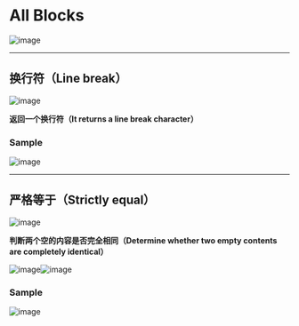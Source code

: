 # All Blocks
![image](https://github.com/user-attachments/assets/d375a004-d22e-4059-9cae-3bd44a446b2b)

---

## 换行符（Line break）
![image](https://github.com/user-attachments/assets/3158199c-3611-474e-9a9c-3c41ff92fdee)

**返回一个换行符（It returns a line break character）**
### Sample
![image](https://github.com/user-attachments/assets/a93d869b-615c-4613-b53d-ab9e92042884)

---

## 严格等于（Strictly equal）
![image](https://github.com/user-attachments/assets/c6310905-a64e-4ef8-b402-6238613b183d)

**判断两个空的内容是否完全相同（Determine whether two empty contents are completely identical）**

![image](https://github.com/user-attachments/assets/7a074d65-69d6-49df-baa0-3b6a73216c44)![image](https://github.com/user-attachments/assets/5135b3ad-5634-41b8-8dc2-f0e768ebef7c)
### Sample
![image](https://github.com/user-attachments/assets/f2716c72-fd6b-4034-a3e4-06d6829dff09)
